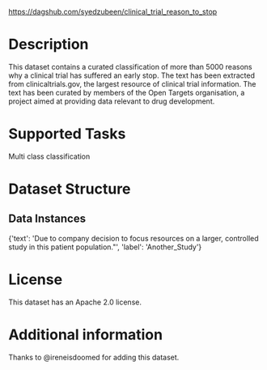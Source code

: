 https://dagshub.com/syedzubeen/clinical_trial_reason_to_stop

# Description

This dataset contains a curated classification of more than 5000 reasons why a clinical trial has suffered an early stop. The text has been extracted from clinicaltrials.gov, the largest resource of clinical trial information. The text has been curated by members of the Open Targets organisation, a project aimed at providing data relevant to drug development.




# Supported Tasks 

Multi class classification

# Dataset Structure
## Data Instances

{'text': 'Due to company decision to focus resources on a larger, controlled study in this patient population."',
 'label': 'Another_Study'}


# License

This dataset has an Apache 2.0 license.

# Additional information

Thanks to @ireneisdoomed for adding this dataset.
